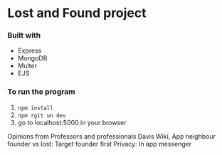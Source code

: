 # Lost and Found project

### Built with

- Express
- MongoDB
- Multer
- EJS

### To run the program

1. `npm install`
2. `npm rgit un dev`
3. go to localhost:5000 in your browser

Opinions from Professors and professionals
Davis Wiki, App neighbour
founder vs lost: Target founder first
Privacy: In app messenger

